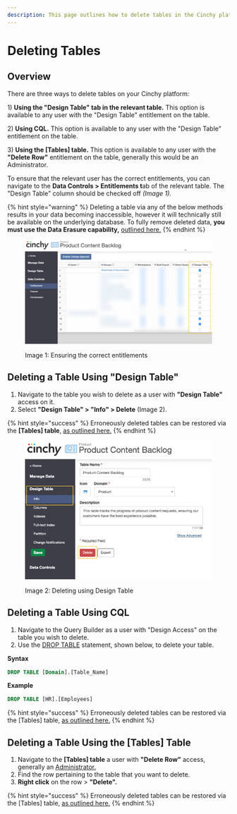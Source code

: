 ```yaml
---
description: This page outlines how to delete tables in the Cinchy platform.
---
```


# Deleting Tables

## Overview

There are three ways to delete tables on your Cinchy platform:

1\) **Using the "Design Table" tab in the relevant table.** This option is available to any user with the "Design Table" entitlement on the table.

2\) **Using CQL.** This option is available to any user with the "Design Table" entitlement on the table.

3\) **Using the \[Tables] table.** This option is available to any user with the **"Delete Row"** entitlement on the table, generally this would be an Administrator.

To ensure that the relevant user has the correct entitlements, you can navigate to the **Data Controls > Entitlements t**ab of the relevant table. The "Design Table" column should be checked off _(Image 1)._

{% hint style="warning" %}
Deleting a table via any of the below methods results in your data becoming inaccessible, however it will technically still be available on the underlying database. To fully remove deleted data, **you must use the Data Erasure capability,** [outlined here.](../creating-tables/data-controls/data-erasure.md)
{% endhint %}

<figure><img src="../../../.gitbook/assets/image (174).png" alt=""><figcaption><p>Image 1: Ensuring the correct entitlements</p></figcaption></figure>

## Deleting a Table Using "Design Table"

1. Navigate to the table you wish to delete as a user with **"Design Table"** access on it.
2. Select **"Design Table" > "Info" > Delete** (Image 2).

{% hint style="success" %}
Erroneously deleted tables can be restored via the **\[Tables] table**, [as outlined here.](restoring-tables-columns-and-rows.md#3.-restoring-a-deleted-table)
{% endhint %}

<figure><img src="../../../.gitbook/assets/image (158).png" alt=""><figcaption><p>Image 2: Deleting using Design Table</p></figcaption></figure>

## Deleting a Table Using CQL

1. Navigate to the Query Builder as a user with "Design Access" on the table you wish to delete.
2. Use the [DROP TABLE](../../../cql/the-basics-of-cql/cql-statements-overview/cinchy-ddl-statements.md#drop-table) statement, shown below, to delete your table.

**Syntax**

```sql
DROP TABLE [Domain].[Table_Name]
```

**Example**

```sql
DROP TABLE [HR].[Employees]
```

{% hint style="success" %}
Erroneously deleted tables can be restored via the \[Tables] table, [as outlined here.](restoring-tables-columns-and-rows.md#3.-restoring-a-deleted-table)
{% endhint %}

## Deleting a Table Using the \[Tables] Table

1. Navigate to the **\[Tables] table** a user with **"Delete Row"** access, generally an [Administrator.](../../administrator-guide.md)
2. Find the row pertaining to the table that you want to delete.
3. **Right click** on the row > **"Delete".**

{% hint style="success" %}
Erroneously deleted tables can be restored via the \[Tables] table, [as outlined here.](restoring-tables-columns-and-rows.md#3.-restoring-a-deleted-table)
{% endhint %}
